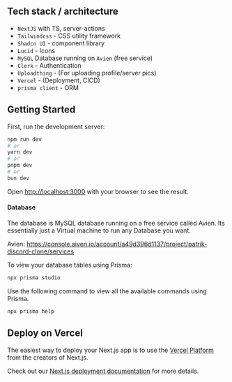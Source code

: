 
## Tech stack / architecture
- `NextJS` with TS, server-actions
- `Tailwindcss` - CSS utility framework
- `Shadcn UI` - component library
- `Lucid` - Icons
- `MySQL` Database running on `Avien` (free service)
- `Clerk` - Authentication
- `Uploadthing` - (For uploading profile/server pics)
- `Vercel` - (Deployment, CICD)
- `prisma client` - ORM

## Getting Started

First, run the development server:

```bash
npm run dev
# or
yarn dev
# or
pnpm dev
# or
bun dev
```

Open [http://localhost:3000](http://localhost:3000) with your browser to see the result.

#### Database

The database is MySQL database running on a free service called Avien. Its essentially just a Virtual machine to run any Database you want. 

Avien: https://console.aiven.io/account/a49d396d1137/project/patrik-discord-clone/services

To view your database tables using Prisma:

```bash
npx prisma studio 
```

Use the following command to view all the available commands using Prisma.
```bash 
npx prisma help
```




## Deploy on Vercel

The easiest way to deploy your Next.js app is to use the [Vercel Platform](https://vercel.com/new?utm_medium=default-template&filter=next.js&utm_source=create-next-app&utm_campaign=create-next-app-readme) from the creators of Next.js.

Check out our [Next.js deployment documentation](https://nextjs.org/docs/deployment) for more details.
